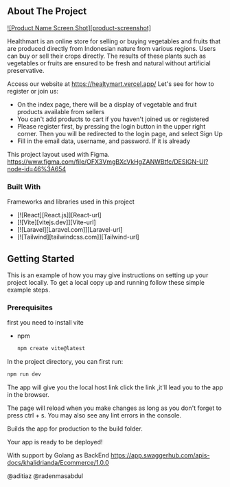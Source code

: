 <!-- ABOUT THE PROJECT -->
## About The Project

[![Product Name Screen Shot][product-screenshot]](https://example.com)

Healthmart is an online store for selling or buying vegetables and fruits that are produced directly from Indonesian nature from various regions. Users can buy or sell their crops directly. The results of these plants such as vegetables or fruits are ensured to be fresh and natural without artificial preservative.
 
Access our website at https://healtymart.vercel.app/
Let's see for how to register or join us:

* On the index page, there will be a display of vegetable and fruit products available from sellers
* You can't add products to cart if you haven't joined us or registered
* Please register first, by pressing the login button in the upper right corner. Then you will be redirected to the login page, and select Sign Up
* Fill in the email data, username, and password. If it is already

This project layout used with Figma.
https://www.figma.com/file/OFX3VmgBXcVkHgZANWBtfc/DESIGN-UI?node-id=46%3A654

### Built With

Frameworks and libraries used in this project 


* [![React][React.js]][React-url]
* [![Vite][vitejs.dev]][Vite-url]
* [![Laravel][Laravel.com]][Laravel-url]
* [![Tailwind][tailwindcss.com]][Tailwind-url]




<!-- GETTING STARTED -->
## Getting Started

This is an example of how you may give instructions on setting up your project locally.
To get a local copy up and running follow these simple example steps.

### Prerequisites

first you need to install vite
* npm
  ```sh
  npm create vite@latest

  ```

In the project directory, you can first run:
  ```sh
npm run dev

  ```
The app will give you the local host link click the link ,it'll lead you
to the app in the browser.

The page will reload when you make changes as long as you don't 
forget to press ctrl + s.
You may also see any lint errors in the console.



Builds the app for production to the build folder.


Your app is ready to be deployed!



<!-- API documentation:-->
With support by Golang as BackEnd
https://app.swaggerhub.com/apis-docs/khalidrianda/Ecommerce/1.0.0

<!-- Contributing -->

@aditiaz @radenmasabdul

